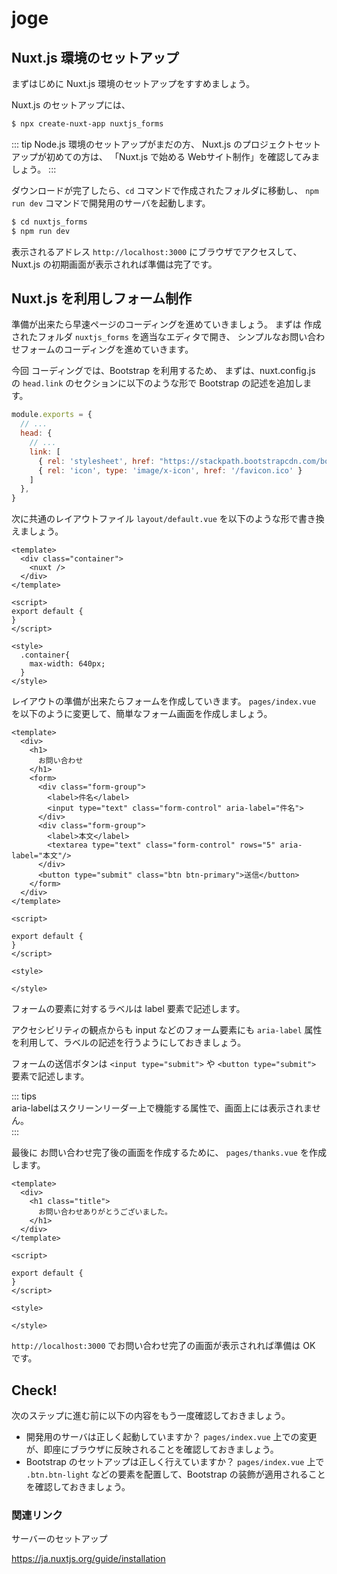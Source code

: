 # joge

## Nuxt.js 環境のセットアップ

まずはじめに Nuxt.js 環境のセットアップをすすめましょう。

Nuxt.js のセットアップには、

```bash
$ npx create-nuxt-app nuxtjs_forms
```

::: tip 
Node.js 環境のセットアップがまだの方、
Nuxt.js のプロジェクトセットアップが初めての方は、
「Nuxt.js で始める Webサイト制作」を確認してみましょう。
:::

ダウンロードが完了したら、`cd` コマンドで作成されたフォルダに移動し、
`npm run dev` コマンドで開発用のサーバを起動します。

```bash
$ cd nuxtjs_forms
$ npm run dev
```

表示されるアドレス `http://localhost:3000` にブラウザでアクセスして、
Nuxt.js の初期画面が表示されれば準備は完了です。

## Nuxt.js を利用しフォーム制作

準備が出来たら早速ページのコーディングを進めていきましょう。
まずは 作成されたフォルダ `nuxtjs_forms` を適当なエディタで開き、
シンプルなお問い合わせフォームのコーディングを進めていきます。

今回 コーディングでは、Bootstrap を利用するため、
まずは、nuxt.config.js の `head.link` のセクションに以下のような形で Bootstrap の記述を追加します。

```js
module.exports = {
  // ...
  head: {
    // ...
    link: [
      { rel: 'stylesheet', href: "https://stackpath.bootstrapcdn.com/bootstrap/4.4.1/css/bootstrap.min.css" },
      { rel: 'icon', type: 'image/x-icon', href: '/favicon.ico' }
    ]
  },
}
```

次に共通のレイアウトファイル `layout/default.vue` を以下のような形で書き換えましょう。

```vue
<template>
  <div class="container">
    <nuxt />
  </div>
</template>

<script>
export default {
}
</script>

<style>
  .container{
    max-width: 640px;
  }
</style>
```

レイアウトの準備が出来たらフォームを作成していきます。
`pages/index.vue` を以下のように変更して、簡単なフォーム画面を作成しましょう。

```vue
<template>
  <div>
    <h1>
      お問い合わせ
    </h1>
    <form>
      <div class="form-group">
        <label>件名</label>
        <input type="text" class="form-control" aria-label="件名">
      </div>
      <div class="form-group">
        <label>本文</label>
        <textarea type="text" class="form-control" rows="5" aria-label="本文"/>
      </div>
      <button type="submit" class="btn btn-primary">送信</button>
    </form>
  </div>
</template>

<script>

export default {
}
</script>

<style>

</style>
```

フォームの要素に対するラベルは label 要素で記述します。

アクセシビリティの観点からも input などのフォーム要素にも `aria-label` 属性を利用して、ラベルの記述を行うようにしておきましょう。

フォームの送信ボタンは `<input type="submit">` や `<button type="submit">` 要素で記述します。

::: tips  
aria-labelはスクリーンリーダー上で機能する属性で、画面上には表示されません。  
:::

最後に お問い合わせ完了後の画面を作成するために、
`pages/thanks.vue` を作成します。

```vue
<template>
  <div>
    <h1 class="title">
      お問い合わせありがとうございました。
    </h1>
  </div>
</template>

<script>

export default {
}
</script>

<style>

</style>
```

`http://localhost:3000` でお問い合わせ完了の画面が表示されれば準備は OK です。

## Check! 

次のステップに進む前に以下の内容をもう一度確認しておきましょう。

- 開発用のサーバは正しく起動していますか？ `pages/index.vue` 上での変更が、即座にブラウザに反映されることを確認しておきましょう。
- Bootstrap のセットアップは正しく行えていますか？ `pages/index.vue` 上で `.btn.btn-light` などの要素を配置して、Bootstrap の装飾が適用されることを確認しておきましょう。

### 関連リンク

サーバーのセットアップ

https://ja.nuxtjs.org/guide/installation 
